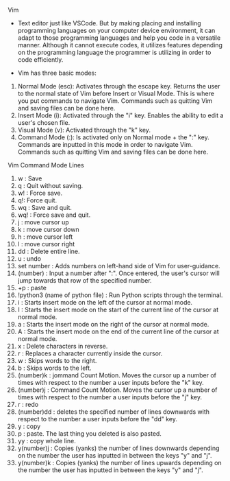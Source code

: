Vim
- Text editor just like VSCode. But by making placing and installing programming languages on your computer device environment, it can adapt to those programming languages and help you code in a versatile manner. Although it cannot execute codes, it utilizes features depending on the programming language the programmer is utilizing in order to code efficiently. 

- Vim has three basic modes:
1. Normal Mode (esc): Activates through the escape key. Returns the user to the normal state of Vim before Insert or Visual Mode. This is where you put commands to navigate Vim. Commands such as quitting Vim and saving files can be done here.
2. Insert Mode (i): Activated through the "i" key. Enables the ability to edit a user's chosen file.
3. Visual Mode (v): Activated through the "k" key. 
4. Command Mode (:): Is activated only on Normal mode + the ":" key. Commands are inputted in this mode in order to navigate Vim. Commands such as quitting Vim and saving files can be done here.

Vim Command Mode Lines 
1. w : Save
2. q : Quit without saving.
3. w! : Force save.
4. q!: Force quit.
5. wq : Save and quit.
6. wq! : Force save and quit.
7. j : move cursor up
8. k : move cursor down
9. h : move cursor left
10. l : move cursor right
11. dd : Delete entire line.
12. u : undo 
13. set number : Adds numbers on left-hand side of Vim for user-guidance. 
14. (number) : Input a number after ":". Once entered, the user's cursor will jump towards that row of the specified number. 
15. +p : paste
16. !python3 (name of python file) : Run Python scripts through the terminal.
17. i : Starts insert mode on the left of the cursor at normal mode.
18. I : Starts the insert mode on the start of the current line of the cursor at normal mode.
19. a : Starts the insert mode on the right of the cursor at normal mode.
20. A : Starts the insert mode on the end of the current line of the cursor at normal mode. 
21. x : Delete characters in reverse.
22. r : Replaces a character currently inside the cursor.
23. w : Skips words to the right.
24. b : Skips words to the left. 
25. (number)k : jommand Count Motion. Moves the cursor up a number of times with respect to the number a user inputs before the "k" key.
26. (number)j : Command Count Motion. Moves the cursor up a number of times with respect to the number a user inputs before the "j" key. 
27. r : redo
28. (number)dd : deletes the specified number of lines downwards with respect to the number a user inputs before the "dd" key.
29. y : copy
30. p : paste. The last thing you deleted is also pasted.
31. yy : copy whole line.
32. y(number)j : Copies (yanks) the number of lines downwards depending on the number the user has inputted in between the keys "y" and "j".
33. y(number)k : Copies (yanks) the number of lines upwards depending on the number the user has inputted in between the keys "y" and "j".
